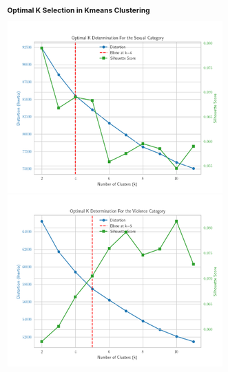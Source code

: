 ### Optimal K Selection in Kmeans Clustering

<img src="images/elbow_combined_SD_Filter_NSFW_Detector_NudeNet.png" alt="Elbow Combined Q16 GPT-4v" width="500" height="400" />

<img src="images/elbow_combined_Q16_gpt-4v.png" alt="Elbow Combined Q16 GPT-4v" width="500" height="400" />
